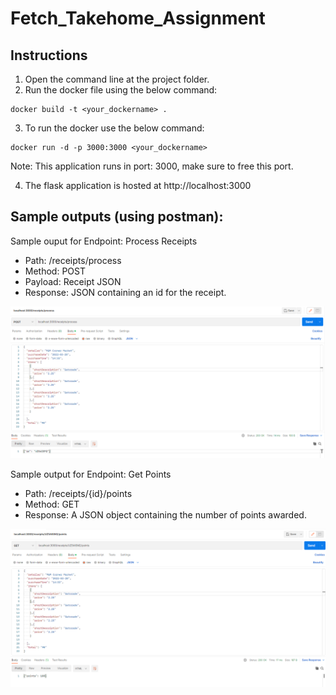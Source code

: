 # Fetch_Takehome_Assignment

## Instructions

1. Open the command line at the project folder.
2. Run the docker file using the below command:

```
docker build -t <your_dockername> .
```
3. To run the docker use the below command:

```
docker run -d -p 3000:3000 <your_dockername>
```
Note: This application runs in port: 3000, make sure to free this port.

4. The flask application is hosted at http://localhost:3000

## Sample outputs (using postman):

Sample ouput for Endpoint: Process Receipts
- Path: /receipts/process
- Method: POST
- Payload: Receipt JSON
- Response: JSON containing an id for the receipt.

![post endpoint image](https://github.com/Malmurugan/Fetch_Takehome_Assignment/blob/main/screenshots/postman-post.png)

Sample output for Endpoint: Get Points
- Path: /receipts/{id}/points
- Method: GET
- Response: A JSON object containing the number of points awarded.

![get endpoint image](https://github.com/Malmurugan/Fetch_Takehome_Assignment/blob/main/screenshots/postman-get.png)


